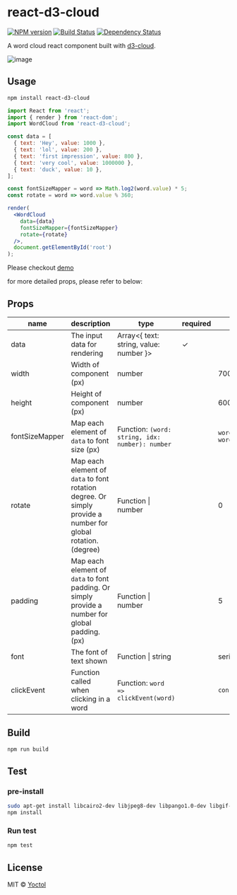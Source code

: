 # react-d3-cloud

[![NPM version][npm-image]][npm-url]
[![Build Status][travis-image]][travis-url]
[![Dependency Status][david_img]][david_site]

A word cloud react component built with [d3-cloud](https://github.com/jasondavies/d3-cloud).

![image](https://cloud.githubusercontent.com/assets/6868283/20619528/fa83334c-b32f-11e6-81dd-6fe4fa6c52d9.png)

## Usage

```sh
npm install react-d3-cloud
```

```jsx
import React from 'react';
import { render } from 'react-dom';
import WordCloud from 'react-d3-cloud';

const data = [
  { text: 'Hey', value: 1000 },
  { text: 'lol', value: 200 },
  { text: 'first impression', value: 800 },
  { text: 'very cool', value: 1000000 },
  { text: 'duck', value: 10 },
];

const fontSizeMapper = word => Math.log2(word.value) * 5;
const rotate = word => word.value % 360;

render(
  <WordCloud
    data={data}
    fontSizeMapper={fontSizeMapper}
    rotate={rotate}
  />,
  document.getElementById('root')
);
```

Please checkout [demo](https://yoctol.github.com/react-d3-cloud)

for more detailed props, please refer to below:


## Props

name | description | type | required | default
-----|-------------|------|----------|--------
data | The input data for rendering | Array<{ text: string, value: number }>  | ✓ |
width | Width of component (px) | number | | 700
height | Height of component (px) | number | | 600
fontSizeMapper | Map each element of `data` to font size (px) | Function: `(word: string, idx: number): number` | | `word => word.value;`
rotate | Map each element of `data` to font rotation degree. Or simply provide a number for global rotation. (degree) | Function \| number | | 0
padding | Map each element of `data` to font padding. Or simply provide a number for global padding. (px) | Function \| number | | 5
font | The font of text shown | Function \| string | | serif
clickEvent | Function called when clicking in a word | Function: `word => clickEvent(word)` | | `console.log(word)`


## Build

```sh
npm run build
```

## Test

### pre-install

```sh
sudo apt-get install libcairo2-dev libjpeg8-dev libpango1.0-dev libgif-dev build-essential g++
npm install
```

### Run test

```sh
npm test
```

## License

MIT © [Yoctol](https://github.com/Yoctol/react-d3-cloud)

[npm-image]: https://img.shields.io/npm/v/react-d3-cloud.svg?style=flat-square
[npm-url]: https://npmjs.org/package/react-d3-cloud
[travis-image]: https://travis-ci.org/Yoctol/react-d3-cloud.svg?branch=master
[travis-url]: https://travis-ci.org/Yoctol/react-d3-cloud
[david_img]: https://david-dm.org/Yoctol/react-d3-cloud.svg
[david_site]: https://david-dm.org/Yoctol/react-d3-cloud
